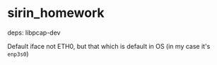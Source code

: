 # sirin_homework
deps:
libpcap-dev

Default iface not ETH0, but that which is default in OS (in my case it's `enp3s0`)